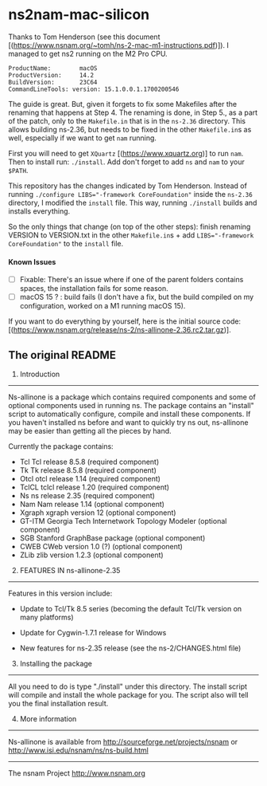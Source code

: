 # ns2nam-mac-silicon

Thanks to Tom Henderson (see this document [(https://www.nsnam.org/~tomh/ns-2-mac-m1-instructions.pdf)]). 
I managed to get ns2 running on the M2 Pro CPU.
```
ProductName:		macOS
ProductVersion:		14.2
BuildVersion:		23C64
CommandLineTools: version: 15.1.0.0.1.1700200546
```
The guide is great. But, given it forgets to fix some Makefiles after the renaming that happens at Step 4. The renaming is done, in Step 5., as a part of the patch, only to the `Makefile.in` that is in the `ns-2.36` directory. This allows building ns-2.36, but needs to be fixed in the other `Makefile.in`s as well, especially if we want to get `nam` running. 

First you will need to get `XQuartz` [(https://www.xquartz.org)] to run `nam`.
Then to install run: `./install`.
Add don't forget to add `ns` and `nam` to your `$PATH`.

This repository has the changes indicated by Tom Henderson.
Instead of running `./configure LIBS="-framework CoreFoundation"` inside the `ns-2.36` directory, I modified the `install` file. This way, running `./install` builds and installs everything.

So the only things that change (on top of the other steps): finish renaming VERSION to VERSION.txt in the other `Makefile.in`s + add `LIBS="-framework CoreFoundation"` to the `install` file.

#### Known Issues
- [ ] Fixable: There's an issue where if one of the parent folders contains spaces, the installation fails for some reason.
- [ ] macOS 15 ? : build fails (I don't have a fix, but the build compiled on my configuration, worked on a M1 running macOS 15).

If you want to do everything by yourself, here is the initial source code: [(https://www.nsnam.org/release/ns-2/ns-allinone-2.36.rc2.tar.gz)].

## The original README

1. Introduction
----------------

Ns-allinone is a package which contains required components and some of
optional components used in running ns. The package contains an
"install" script to automatically configure, compile and install these
components. If you haven't installed ns before and want to quickly try
ns out, ns-allinone may be easier than getting all the pieces by hand.
 
Currently the package contains:
  
- Tcl       Tcl release 8.5.8    (required component)
- Tk        Tk release 8.5.8     (required component)
- Otcl      otcl release 1.14    (required component)
- TclCL     tclcl release 1.20  (required component)
- Ns        ns release 2.35    (required component)
- Nam       Nam release 1.14       (optional component)
- Xgraph    xgraph version 12     (optional component)
- GT-ITM    Georgia Tech Internetwork
            Topology Modeler      (optional component)
- SGB       Stanford GraphBase
            package               (optional component)
- CWEB      CWeb version 1.0 (?)  (optional component)
- ZLib      zlib version 1.2.3    (optional component) 

2. FEATURES IN ns-allinone-2.35
-------------------------------

Features in this version include:

- Update to Tcl/Tk 8.5 series (becoming the default Tcl/Tk version on
  many platforms)

- Update for Cygwin-1.7.1 release for Windows

- New features for ns-2.35 release (see the ns-2/CHANGES.html file)

3. Installing the package
--------------------------

All you need to do is type "./install" under this directory. The install
script will compile and install the whole package for you. The script also
will tell you the final installation result.


4. More information
--------------------

Ns-allinone is available from
<http://sourceforge.net/projects/nsnam>
or
<http://www.isi.edu/nsnam/ns/ns-build.html>

-----------------------------
The nsnam Project
http://www.nsnam.org

